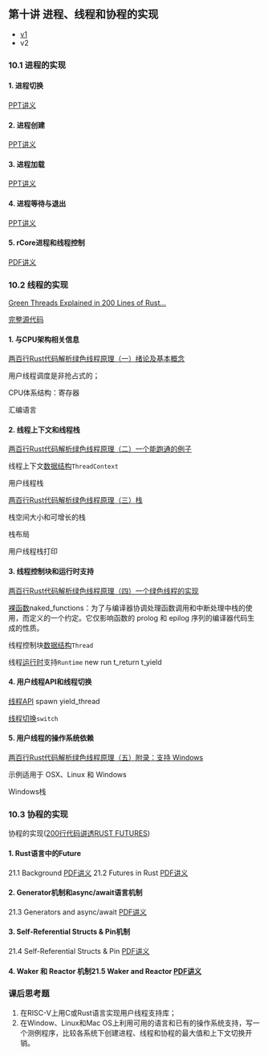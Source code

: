 ## 第十讲 进程、线程和协程的实现

 * [v1](https://github.com/LearningOS/os-lectures/blob/819ca469608126937276764cf6be6c8bdb35e96c/lecture10/ref.md)
 * v2

### 10.1 进程的实现

#### 1. 进程切换

[PPT讲义](http://os.cs.tsinghua.edu.cn/oscourse/OS2015/lecture12?action=AttachFile&do=get&target=12-1.pptx)
#### 2. 进程创建

[PPT讲义](http://os.cs.tsinghua.edu.cn/oscourse/OS2015/lecture12?action=AttachFile&do=get&target=12-2.pptx)

#### 3. 进程加载

[PPT讲义](http://os.cs.tsinghua.edu.cn/oscourse/OS2015/lecture12?action=AttachFile&do=get&target=12-3.pptx)
#### 4. 进程等待与退出

[PPT讲义](http://os.cs.tsinghua.edu.cn/oscourse/OS2015/lecture12?action=AttachFile&do=get&target=12-4.pptx)

#### 5. rCore进程和线程控制

[PDF讲义](https://os.cs.tsinghua.edu.cn/oscourse/OS2020spring/lecture10?action=AttachFile&do=view&target=slide-10-05.pdf)

### 10.2 线程的实现

[Green Threads Explained in 200 Lines of Rust...](https://cfsamson.gitbook.io/green-threads-explained-in-200-lines-of-rust/)

[完整源代码](https://github.com/cfsamson/example-greenthreads)

#### 1. 与CPU架构相关信息

[两百行Rust代码解析绿色线程原理（一）绪论及基本概念](https://zhuanlan.zhihu.com/p/100058478)

用户线程调度是非抢占式的；

CPU体系结构：寄存器

汇编语言

#### 2. 线程上下文和线程栈

[两百行Rust代码解析绿色线程原理（二）一个能跑通的例子](https://zhuanlan.zhihu.com/p/100846626)

线程上下文[数据结构](https://github.com/cfsamson/example-greenthreads/blob/master/src/main.rs#L28)`ThreadContext`

用户线程栈

[两百行Rust代码解析绿色线程原理（三）栈](https://zhuanlan.zhihu.com/p/100964432)

栈空间大小和可增长的栈

栈布局

用户线程栈打印

#### 3. 线程控制块和运行时支持

[两百行Rust代码解析绿色线程原理（四）一个绿色线程的实现](https://zhuanlan.zhihu.com/p/101061389)

[裸函数](https://docs.microsoft.com/zh-cn/cpp/c-language/naked-functions?view=msvc-160)naked_functions：为了与编译器协调处理函数调用和中断处理中栈的使用，而定义的一个约定。它仅影响函数的 prolog 和 epilog 序列的编译器代码生成的性质。

线程控制块[数据结构]()`Thread`

线程[运行时](https://github.com/cfsamson/example-greenthreads/blob/master/src/main.rs#L49)支持`Runtime`
new
run
t_return
t_yield

#### 4. 用户线程API和线程切换

[线程API](https://github.com/cfsamson/example-greenthreads/blob/master/src/main.rs#L119)
spawn
yield_thread

[线程切换](https://github.com/cfsamson/example-greenthreads/blob/master/src/main.rs#L158)`switch`

#### 5. 用户线程的操作系统依赖

[两百行Rust代码解析绿色线程原理（五）附录：支持 Windows](https://zhuanlan.zhihu.com/p/101168659)

示例适用于 OSX、Linux 和 Windows

Windows栈




### 10.3 协程的实现

协程的实现([200行代码讲透RUST FUTURES](https://stevenbai.top/rust/futures_explained_in_200_lines_of_rust/))

#### 1. Rust语言中的Future

21.1 Background [PDF讲义](https://os.cs.tsinghua.edu.cn/oscourse/OS2020spring/lecture21?action=AttachFile&do=view&target=slide-21-01.pdf)
21.2 Futures in Rust [PDF讲义](https://os.cs.tsinghua.edu.cn/oscourse/OS2020spring/lecture21?action=AttachFile&do=view&target=slide-21-02.pdf)

#### 2. Generator机制和async/await语言机制

21.3 Generators and async/await [PDF讲义](https://os.cs.tsinghua.edu.cn/oscourse/OS2020spring/lecture21?action=AttachFile&do=view&target=slide-21-03.pdf)

#### 3. Self-Referential Structs & Pin机制

21.4 Self-Referential Structs & Pin [PDF讲义](https://os.cs.tsinghua.edu.cn/oscourse/OS2020spring/lecture21?action=AttachFile&do=view&target=slide-21-04.pdf)

#### 4. Waker 和 Reactor 机制21.5 Waker and Reactor [PDF讲义](https://os.cs.tsinghua.edu.cn/oscourse/OS2020spring/lecture21?action=AttachFile&do=view&target=slide-21-05.pdf)

### 课后思考题

1. 在RISC-V上用C或Rust语言实现用户线程支持库；
2. 在Window、Linux和Mac OS上利用可用的语言和已有的操作系统支持，写一个测例程序，比较各系统下创建进程、线程和协程的最大值和上下文切换开销。